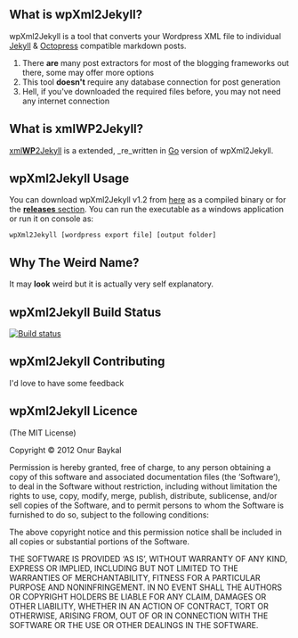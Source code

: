 ## What is wpXml2Jekyll?

wpXml2Jekyll is a tool that converts your Wordpress XML file to individual [Jekyll](https://github.com/mojombo/jekyll) &amp; [Octopress](https://github.com/imathis/octopress/) compatible markdown posts.

1. There **are** many post extractors for most of the blogging frameworks out there, some may offer more options
2. This tool **doesn't** require any database connection for post generation
3. Hell, if you've downloaded the required files before, you may not need any internet connection

## What is xmlWP2Jekyll?

[xml**WP**2Jekyll](https://github.com/ASOIU/9bit/tree/xmlwp2jekyll) is a extended, _re_written in [Go](https://golang.org) version of wpXml2Jekyll.

## wpXml2Jekyll Usage

You can download wpXml2Jekyll v1.2 from [here](https://github.com/theaob/wpXml2Jekyll/raw/v1.2/wpXml2Jekyll.exe) as a compiled binary or for the [**releases** section](https://github.com/theaob/wpXml2Jekyll/releases). You can run the executable as a windows application or run it on console as:
```
wpXml2Jekyll [wordpress export file] [output folder]
```
## Why The Weird Name?

It may **look** weird but it is actually very self explanatory.

## wpXml2Jekyll Build Status

[![Build status](https://ci.appveyor.com/api/projects/status/dxg73fkekcl49r80)](https://ci.appveyor.com/project/theaob/wpxml2jekyll)

## wpXml2Jekyll Contributing

I'd love to have some feedback

## wpXml2Jekyll Licence

(The MIT License)

Copyright © 2012 Onur Baykal

Permission is hereby granted, free of charge, to any person obtaining a copy of this software and associated documentation files (the ‘Software’), to deal in the Software without restriction, including without limitation the rights to use, copy, modify, merge, publish, distribute, sublicense, and/or sell copies of the Software, and to permit persons to whom the Software is furnished to do so, subject to the following conditions:

The above copyright notice and this permission notice shall be included in all copies or substantial portions of the Software.

THE SOFTWARE IS PROVIDED ‘AS IS’, WITHOUT WARRANTY OF ANY KIND, EXPRESS OR IMPLIED, INCLUDING BUT NOT LIMITED TO THE WARRANTIES OF MERCHANTABILITY, FITNESS FOR A PARTICULAR PURPOSE AND NONINFRINGEMENT. IN NO EVENT SHALL THE AUTHORS OR COPYRIGHT HOLDERS BE LIABLE FOR ANY CLAIM, DAMAGES OR OTHER LIABILITY, WHETHER IN AN ACTION OF CONTRACT, TORT OR OTHERWISE, ARISING FROM, OUT OF OR IN CONNECTION WITH THE SOFTWARE OR THE USE OR OTHER DEALINGS IN THE SOFTWARE.
